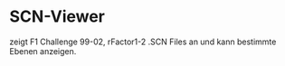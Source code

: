 # SCN-Viewer

zeigt F1 Challenge 99-02, rFactor1-2 .SCN Files an und kann bestimmte Ebenen anzeigen.
